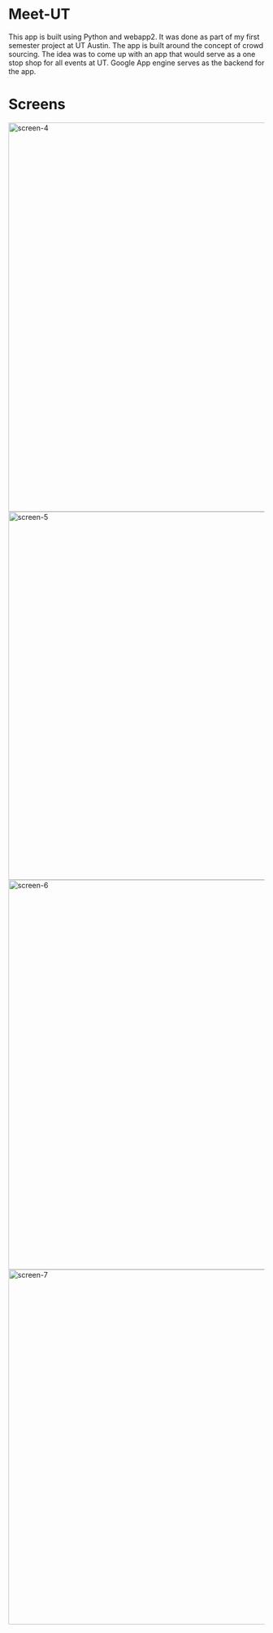 # Meet-UT

This app is built using Python and webapp2. It was done as part of my first semester project at UT Austin. The app is built around the concept of crowd sourcing. The idea was to come up with an app that would serve as a one stop shop for all events at UT. Google App engine serves as the backend for the app.

# Screens
<img width="764" alt="screen-4" src="https://user-images.githubusercontent.com/7443951/44506932-3de79280-a66e-11e8-9f88-ab96233fc075.png">

<img width="723" alt="screen-5" src="https://user-images.githubusercontent.com/7443951/44506945-4cce4500-a66e-11e8-8ae6-4b97765320d4.png">

<img width="765" alt="screen-6" src="https://user-images.githubusercontent.com/7443951/44506956-56f04380-a66e-11e8-9779-54bfb070fba1.png">

<img width="697" alt="screen-7" src="https://user-images.githubusercontent.com/7443951/44506963-6079ab80-a66e-11e8-91df-60db767cdcd5.png">

